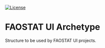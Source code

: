 [![License](http://img.shields.io/:license-GPL2-green.svg)](http://doge.mit-license.org)

# FAOSTAT UI Archetype
Structure to be used by FAOSTAT UI projects.

